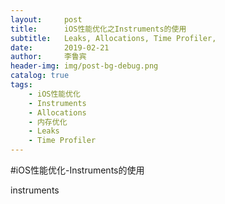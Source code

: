 ```yaml
---
layout:     post
title:      iOS性能优化之Instruments的使用
subtitle:   Leaks, Allocations, Time Profiler, 
date:       2019-02-21
author:     李鲁宾
header-img: img/post-bg-debug.png
catalog: true
tags:
    - iOS性能优化
    - Instruments
    - Allocations
    - 内存优化
    - Leaks
    - Time Profiler
---
```


#iOS性能优化-Instruments的使用

instruments
